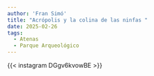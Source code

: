 ```yaml
---
author: 'Fran Simó'
title: "Acrópolis y la colina de las ninfas "
date: 2025-02-26
tags:
  - Atenas
  - Parque Arqueológico
---
```


{{< instagram DGgv6kvowBE >}}

